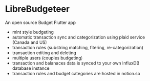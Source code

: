 # LibreBudgeteer
An open source Budget Flutter app

- mint style budgeting
- automatic transaction sync and categorization using plaid service (Canada and US)
- transaction rules (substring matching, fitering, re-categorization)
- transaction editing and deleting
- multiple users (couples budgeting)
- transaction and balanaces data is synced to your own InfluxDB database instance
- transaction rules and budget categories are hosted in notion.so
